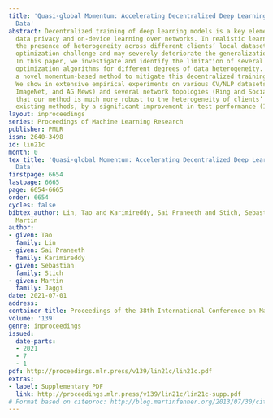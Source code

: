 ```yaml
---
title: 'Quasi-global Momentum: Accelerating Decentralized Deep Learning on Heterogeneous
  Data'
abstract: Decentralized training of deep learning models is a key element for enabling
  data privacy and on-device learning over networks. In realistic learning scenarios,
  the presence of heterogeneity across different clients’ local datasets poses an
  optimization challenge and may severely deteriorate the generalization performance.
  In this paper, we investigate and identify the limitation of several decentralized
  optimization algorithms for different degrees of data heterogeneity. We propose
  a novel momentum-based method to mitigate this decentralized training difficulty.
  We show in extensive empirical experiments on various CV/NLP datasets (CIFAR-10,
  ImageNet, and AG News) and several network topologies (Ring and Social Network)
  that our method is much more robust to the heterogeneity of clients’ data than other
  existing methods, by a significant improvement in test performance (1%-20%).
layout: inproceedings
series: Proceedings of Machine Learning Research
publisher: PMLR
issn: 2640-3498
id: lin21c
month: 0
tex_title: 'Quasi-global Momentum: Accelerating Decentralized Deep Learning on Heterogeneous
  Data'
firstpage: 6654
lastpage: 6665
page: 6654-6665
order: 6654
cycles: false
bibtex_author: Lin, Tao and Karimireddy, Sai Praneeth and Stich, Sebastian and Jaggi,
  Martin
author:
- given: Tao
  family: Lin
- given: Sai Praneeth
  family: Karimireddy
- given: Sebastian
  family: Stich
- given: Martin
  family: Jaggi
date: 2021-07-01
address:
container-title: Proceedings of the 38th International Conference on Machine Learning
volume: '139'
genre: inproceedings
issued:
  date-parts:
  - 2021
  - 7
  - 1
pdf: http://proceedings.mlr.press/v139/lin21c/lin21c.pdf
extras:
- label: Supplementary PDF
  link: http://proceedings.mlr.press/v139/lin21c/lin21c-supp.pdf
# Format based on citeproc: http://blog.martinfenner.org/2013/07/30/citeproc-yaml-for-bibliographies/
---
```

